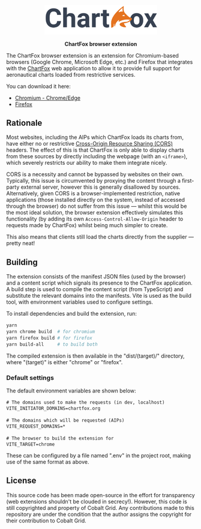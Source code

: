 <p align="center"><img src="./public/img/logo.png" width="300" /></p>
<p align="center"><b>ChartFox browser extension</b></p>

The ChartFox browser extension is an extension for Chromium-based browsers (Google Chrome, Microsoft Edge, etc.) and Firefox that integrates with the [ChartFox](https://chartfox.org/) web application to allow it to provide full support for aeronautical charts loaded from restrictive services.

You can download it here:
- [Chromium - Chrome/Edge](https://chromewebstore.google.com/detail/chartfox-browser-extensio/gbpidgkkacbjclomlpoajjmpkflgneep)
- [Firefox](https://addons.mozilla.org/en-US/firefox/addon/chartfox-browser-extension/)

## Rationale

Most websites, including the AIPs which ChartFox loads its charts from, have either no or restrictive [Cross-Origin Resource Sharing (CORS)](https://en.wikipedia.org/wiki/Cross-origin_resource_sharing) headers. The effect of this is that ChartFox is only able to display charts from these sources by directly including the webpage (with an `<iframe>`), which severely restricts our ability to make them integrate nicely.

CORS is a necessity and cannot be bypassed by websites on their own. Typically, this issue is circumvented by proxying the content through a first-party external server, however this is generally disallowed by sources. Alternatively, given CORS is a browser-implemented restriction, native applications (those installed directly on the system, instead of accessed through the browser) do not suffer from this issue &mdash; whilst this would be the most ideal solution, the browser extension effectively simulates this functionality (by adding its own `Access-Control-Allow-Origin` header to requests made by ChartFox) whilst being much simpler to create.

This also means that clients still load the charts directly from the supplier &mdash; pretty neat!

## Building

The extension consists of the manifest JSON files (used by the browser) and a content script which signals its presence to the ChartFox application. A build step is used to compile the content script (from TypeScript) and substitute the relevant domains into the manifests. Vite is used as the build tool, with environment variables used to configure settings.

To install dependencies and build the extension, run:

```sh
yarn
yarn chrome build  # for chromium
yarn firefox build # for firefox
yarn build-all     # to build both
```

The compiled extension is then available in the "dist/(target)/" directory, where "(target)" is either "chrome" or "firefox".

### Default settings

The default environment variables are shown below:

```
# The domains used to make the requests (in dev, localhost)
VITE_INITIATOR_DOMAINS=chartfox.org

# The domains which will be requested (AIPs)
VITE_REQUEST_DOMAINS=*

# The browser to build the extension for
VITE_TARGET=chrome
```

These can be configured by a file named ".env" in the project root, making use of the same format as above.

## License

This source code has been made open-source in the effort for transparency (web extensions shouldn't be clouded in secrecy!). However, this code is still copyrighted and property of Cobalt Grid. Any contributions made to this repository are under the condition that the author assigns the copyright for their contribution to Cobalt Grid.
